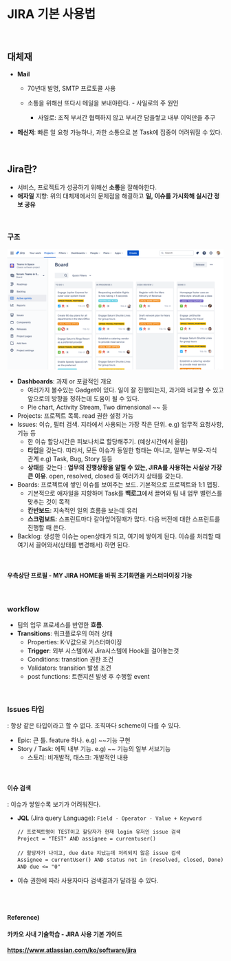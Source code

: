 # JIRA 기본 사용법

<br>

## 대체재

* **Mail**

  * 70년대 발명, SMTP 프로토콜 사용

  * 소통을 위해선 또다시 메일을 보내야한다. - 사일로의 주 원인
    * 사일로: 조직 부서간 협력하지 않고 부서간 담을쌓고 내부 이익만을 추구

* **메신저**: 빠른 일 요청 가능하나, 과한 소통으로 본 Task에 집중이 어려워질 수 있다.

<br>

## Jira란?

* 서비스, 프로젝트가 성공하기 위해선 **소통**을 잘해야한다.
* **애자일** 지향: 위의 대체제에서의 문제점을 해결하고 **일, 이슈를 가시화해 실시간 정보 공유**

<br>

### 구조

![jira_board](./images/jira_board.png)

* **Dashboards**: 과제 or 포괄적인 개요
  * 여러가지 볼수있는 Gadget이 있다. 일이 잘 진행되는지, 과거와 비교할 수 있고 앞으로의 방향을 정하는데 도움이 될 수 있다.
  * Pie chart, Activity Stream, Two dimensional ~~ 등
* Projects: 프로젝트 목록. read 권한 설정 가능
* Issues: 이슈, 필터 검색. 지라에서 사용되는 가장 작은 단위. e.g) 업무적 요청사항, 기능 등
  * 한 이슈 할당시간은 피보나치로 할당해주기. (예상시간에서 올림)
  * **타입**을 갖는다. 따라서, 모든 이슈가 동일한 형태는 아니고, 일부는 부모-자식 관계 e.g) Task, Bug, Story 등등
  * **상태**를 갖는다 : **업무의 진행상황을 알릴 수 있는, JIRA를 사용하는 사실상 가장 큰 이유**. open, resolved, closed 등 여러가지 상태를 갖는다.
* Boards: 프로젝트에 쌓인 이슈를 보여주는 보드. 기본적으로 프로젝트와 1:1 맵핑.
  * 기본적으로 애자일을 지향하며 Task를 **백로그**에서 끌어와 팀 내 업무 밸런스를 맞추는 것이 목적
  * **칸반보드**: 지속적인 일의 흐름을 보는데 유리
  * **스크럼보드**: 스프린트마다 갈아엎어질때가 많다. 다음 버전에 대한 스프린트를 진행할 때 쓴다.
* Backlog: 생성한 이슈는 open상태가 되고, 여기에 쌓이게 된다. 이슈를 처리할 때 여기서 끌어와서(상태를 변경해서) 하면 된다.

<br>

#### 우측상단 프로필 - MY JIRA HOME을 바꿔 초기화면을 커스터마이징 가능

<br>

### workflow

* 팀의 업무 프로세스를 반영한 **흐름**.
* **Transitions**: 워크플로우의 여러 상태 
  * Properties: K-V값으로 커스터마이징
  * **Trigger**: 외부 시스템에서 Jira시스템에 Hook을 걸어놓는것
  * Conditions: transition 권한 조건
  * Validators: transition 발생 조건
  * post functions: 트랜지션 발생 후 수행할 event

<br>

### Issues 타입

: 항상 같은 타입이라고 할 수 없다. 조직마다 scheme이 다를 수 있다.

* Epic: 큰 틀. feature 하나. e.g) ~~기능 구현
* Story / Task: 에픽 내부 기능. e.g) ~~ 기능의 일부 서브기능
  * 스토리: 비개발적, 태스크: 개발적인 내용

<br>

#### 이슈 검색

: 이슈가 쌓일수록 보기가 어려워진다.

* **JQL** (Jira query Language): `Field - Operator - Value + Keyword`

  ```
  // 프로젝트명이 TEST이고 할당자가 현재 login 유저인 issue 검색
  Project = "TEST" AND assignee = currentuser()
  
  // 할당자가 나이고, due date 지났는데 처리되지 않은 issue 검색
  Assignee = currentUser() AND status not in (resolved, closed, Done) AND due <= "0"
  ```

* 이슈 권한에 따라 사용자마다 검색결과가 달라질 수 있다.

<br><br>

#### Reference)

#### 카카오 사내 기술학습 - JIRA 사용 기본 가이드

#### https://www.atlassian.com/ko/software/jira